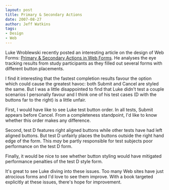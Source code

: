 ```yaml
---
layout: post
title: Primary & Secondary Actions
date: 2007-08-27
author: Jeff Watkins
tags:
- Design
- Web
---
```


Luke Wroblewski recently posted an interesting article on the design of Web Forms: [Primary &amp; Secondary Actions in Web Forms](http://www.lukew.com/resources/articles/PSactions.asp). He analyses the eye tracking results from study participants as they filled out several forms with different button placements.

I find it interesting that the fastest completion results favour the option which could cause the greatest havoc: both Submit and Cancel are styled the same. But I was a little disappointed to find that Luke didn't test a couple scenarios I personally favour and I think one of his test cases (D with the buttons far to the right) is a little unfair.

First, I would have like to see Luke test button order. In all tests, Submit appears before Cancel. From a completeness standpoint, I'd like to know whether this order makes any difference.

Second, test D features right aligned buttons while other tests have had left aligned buttons. But test D unfairly places the buttons outside the right hand edge of the form. This _may_ be partly responsible for test subjects poor performance on the test D form.

Finally, it would be nice to see whether button styling would have mitigated performance penalties of the test D style form.

It's great to see Luke diving into these issues. Too many Web sites have just atrocious forms and I'd love to see them improve. With a book targeted explicitly at these issues, there's hope for improvement.